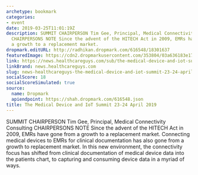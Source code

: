 ```yaml
---
archetype: bookmark
categories:
- event
date: 2019-03-25T11:01:19Z
description: SUMMIT CHAIRPERSON Tim Gee, Principal, Medical Connectivity Consulting
  CHAIRPERSONS NOTE Since the advent of the HITECH Act in 2009, EMRs have gone from
  a growth to a replacement market.
dropmark.editURL: http://radhikan.dropmark.com/616548/18301637
featuredImage: https://cdn2.dropmarkusercontent.com/353804/03a636183e17ffaf63845f3302bff6f2811555c0f07c01d0c07add647bf907d4/thumbnail/no-image-banner.jpg?Expires=1557430062&Signature=gyDaTWq56I9lI6epsGnYy-D1lL8ewSnjMF1O-3YIrGmMSx85MvPM6u68k8ln3vw5WMVf-L6296J0SodA-tfZth-RmjYLv-A4QgxvL7~ESi-CU3bKIiTnpSvCW9S36fH0HTDQPmF6K07vcxa0YgPlyJgk2HVcSN7JSbz~dGv99FnC0dVmg36gJzazKjEbiEmrBZQM18nrl39ZWC1~BoD-2TSkZYFiQ56miWooqsgrFwQ~uGJl50nRjsOoyG0IAIZtpXRAPYjCvjrOfKuQ8vKNWRn~jId9ZfVp3r4WuvzoLrMe0EatBGcD-3XuqPVp-I-j8XqOaqQOMSZdtkbQkiUr5g__&Key-Pair-Id=APKAITQYWVEN757ZA4KQ
link: https://news.healthcareguys.com/sub/the-medical-device-and-iot-summit/
linkBrand: news.healthcareguys.com
slug: news-healthcareguys-the-medical-device-and-iot-summit-23-24-april-2019
socialScore: 18
socialScoreSimulated: true
source:
  name: Dropmark
  apiendpoint: https://shah.dropmark.com/616548.json
title: The Medical Device and IoT Summit 23-24 April 2019
---
```

SUMMIT CHAIRPERSON Tim Gee, Principal, Medical Connectivity Consulting CHAIRPERSONS NOTE Since the advent of the HITECH Act in 2009, EMRs have gone from a growth to a replacement market. Connecting medical devices to EMRs for clinical documentation has also gone from a growth to replacement market. In this new environment, the connectivity focus has shifted from clinical documentation of medical device data into the patients chart, to capturing and consuming device data in a myriad of ways.


